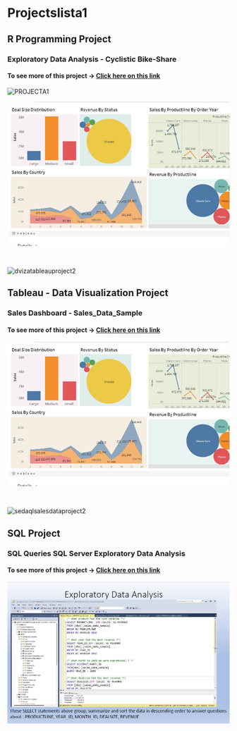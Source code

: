 # Projectslista1

## R Programming  Project

### Exploratory Data Analysis - Cyclistic Bike-Share 

#### To see more of this project -> [Click here on this link](https://www.kaggle.com/code/brigitei/case-study-data-analytics-v1)

![PROJECTA1](./https://github.com/delbri8w/Resgimsprj1/blob/main/Rdatapart23.JPG)

![Projectb1](https://github.com/delbri8w/Resgimsprj1/blob/a3d93841fcc4415413de1edc32ce7ff71c4574e2/Dvizatableauproject1.JPG)



&nbsp;

![dvizatableauproject2](https://github.com/delbri8w/projectlista2/assets/143523078/16beb339-0446-4883-9daa-997457197a5d)


## Tableau - Data Visualization  Project

###  Sales Dashboard - Sales_Data_Sample
#### To see more of this project -> [Click here on this link](https://public.tableau.com/app/profile/brigite.inevil)

![PROJECTB1](https://github.com/delbri8w/Resgimsprj1/blob/main/Dvizatableauproject1.JPG)

&nbsp;

![sedaqlsalesdataproject2](https://github.com/delbri8w/Projectslista1/assets/143523078/e6ed8bb8-1008-463b-9dce-87dd0ec7ba52)

## SQL Project

###  SQL Queries  SQL Server  Exploratory Data Analysis 

#### To see more of this project -> [Click here on this link](https://1drv.ms/b/s!Ag4Ghq9XPtYbhFRY9QDyGOjpJV_s?e=zkLf7Q)

![PROJECTC1](https://github.com/delbri8w/Resgimsprj1/blob/main/Sedaqlsalesdataproject1.JPG)
